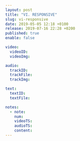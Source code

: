 ```yaml
---
layout: post
title: "VI. RESPONSIVE"
slug: vi-responsive
date: 2019-05-05 12:18 +0100
release: 2019-07-16 22:28 +0200
published: true
enable: false

video:
  videoID: 
  videoImg: 

audio:
  trackID: 
  trackFile: 
  trackImg: 

text:
  textID: 
  textFile: 

notes:
  - note: 
    num: 
    videoTS: 
    audioTS: 
    content: 
---
```

